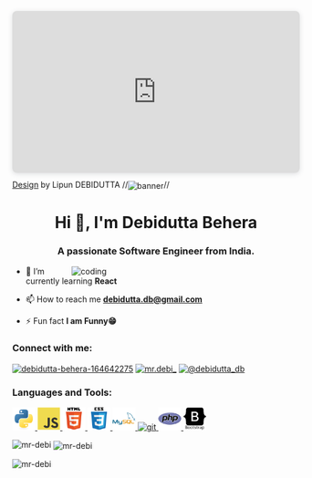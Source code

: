 <div style="position: relative; width: 100%; height: 0; padding-top: 56.2500%;
 padding-bottom: 0; box-shadow: 0 2px 8px 0 rgba(63,69,81,0.16); margin-top: 1.6em; margin-bottom: 0.9em; overflow: hidden;
 border-radius: 8px; will-change: transform;">
  <iframe loading="lazy" style="position: absolute; width: 100%; height: 100%; top: 0; left: 0; border: none; padding: 0;margin: 0;"
    src="https:&#x2F;&#x2F;www.canva.com&#x2F;design&#x2F;DAF-iqFIocs&#x2F;qAv1HscHQwbMPow1DyLMEQ&#x2F;watch?embed" allowfullscreen="allowfullscreen" allow="fullscreen">
  </iframe>
</div>
<a href="https:&#x2F;&#x2F;www.canva.com&#x2F;design&#x2F;DAF-iqFIocs&#x2F;qAv1HscHQwbMPow1DyLMEQ&#x2F;watch?utm_content=DAF-iqFIocs&amp;utm_campaign=designshare&amp;utm_medium=embeds&amp;utm_source=link" target="_blank" rel="noopener">Design</a> by Lipun DEBIDUTTA
//<img align="center" alt="banner" width="auto" src="https://hub.fullsail.edu/assets/ext/share/key-careers-in-art-animation-and-design-a-beginners-guide-share.jpg" >//
<h1 align="center">Hi 👋, I'm Debidutta Behera</h1>
<h3 align="center">A passionate Software Engineer from India.</h3>
<img align="right" alt="coding" width="400px" src="https://user-images.githubusercontent.com/74038190/238353480-219bcc70-f5dc-466b-9a60-29653d8e8433.gif">

- 🌱 I’m currently learning **React**

- 📫 How to reach me **debidutta.db@gmail.com**

- ⚡ Fun fact **I am Funny😁**


<h3 align="left">Connect with me:</h3>
<p align="left">
<a href="https://linkedin.com/in/debidutta-behera-164642275" target="blank"><img align="center" src="https://raw.githubusercontent.com/rahuldkjain/github-profile-readme-generator/master/src/images/icons/Social/linked-in-alt.svg" alt="debidutta-behera-164642275" height="30" width="40" /></a>
<a href="https://instagram.com/mr.debi_" target="blank"><img align="center" src="https://raw.githubusercontent.com/rahuldkjain/github-profile-readme-generator/master/src/images/icons/Social/instagram.svg" alt="mr.debi_" height="30" width="40" /></a>
<a href="https://www.hackerrank.com/@debidutta_db" target="blank"><img align="center" src="https://raw.githubusercontent.com/rahuldkjain/github-profile-readme-generator/master/src/images/icons/Social/hackerrank.svg" alt="@debidutta_db" height="30" width="40" /></a>
</p>

<h3 align="left">Languages and Tools:</h3>
<p align="left">
	<a href="https://www.python.org" target="_blank" rel="noreferrer"> <img src="https://raw.githubusercontent.com/devicons/devicon/master/icons/python/python-original.svg" alt="python" width="40" height="40"/> </a> 
	<a href="https://developer.mozilla.org/en-US/docs/Web/JavaScript" target="_blank" rel="noreferrer"> <img src="https://raw.githubusercontent.com/devicons/devicon/master/icons/javascript/javascript-original.svg" alt="javascript" width="40" height="40"/> </a>
	<a href="https://www.w3.org/html/" target="_blank" rel="noreferrer"> <img src="https://raw.githubusercontent.com/devicons/devicon/master/icons/html5/html5-original-wordmark.svg" alt="html5" width="40" height="40"/> </a> 
	<a href="https://www.w3schools.com/css/" target="_blank" rel="noreferrer"> <img src="https://raw.githubusercontent.com/devicons/devicon/master/icons/css3/css3-original-wordmark.svg" alt="css3" width="40" height="40"/> </a> 
	<a href="https://www.mysql.com/" target="_blank" rel="noreferrer"> <img src="https://raw.githubusercontent.com/devicons/devicon/master/icons/mysql/mysql-original-wordmark.svg" alt="mysql" width="40" height="40"/> </a>
	<a href="https://git-scm.com/" target="_blank" rel="noreferrer"> <img src="https://www.vectorlogo.zone/logos/git-scm/git-scm-icon.svg" alt="git" width="40" height="40"/> </a>
	<a href="https://www.php.net" target="_blank" rel="noreferrer"> <img src="https://raw.githubusercontent.com/devicons/devicon/master/icons/php/php-original.svg" alt="php" width="40" height="40"/> </a>
	<a href="https://getbootstrap.com" target="_blank" rel="noreferrer"> <img src="https://raw.githubusercontent.com/devicons/devicon/master/icons/bootstrap/bootstrap-plain-wordmark.svg" alt="bootstrap" width="40" height="40"/> </a>
</p>
<p><img align="left" src="https://github-readme-stats.vercel.app/api/top-langs?username=mr-debi&show_icons=true&locale=en&layout=compact" alt="mr-debi" /></p>

<p>&nbsp;<img align="center" src="https://github-readme-stats.vercel.app/api?username=mr-debi&show_icons=true&locale=en" alt="mr-debi" /></p>

<p><img align="center" src="https://github-readme-streak-stats.herokuapp.com/?user=mr-debi&" alt="mr-debi" /></p>


<!--
**Mr-Debi/Mr-Debi** is a ✨ _special_ ✨ repository because its `README.md` (this file) appears on your GitHub profile.

Here are some ideas to get you started:

- 🔭 I’m currently working on ...
- 🌱 I’m currently learning ...
- 👯 I’m looking to collaborate on ...
- 🤔 I’m looking for help with ...
- 💬 Ask me about ...
- 📫 How to reach me: ...
- 😄 Pronouns: ...
- ⚡ Fun fact: ...
-->
